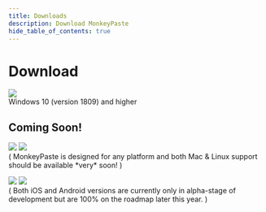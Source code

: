 ```yaml
---
title: Downloads
description: Download MonkeyPaste
hide_table_of_contents: true
---
```


# Download

<p class="dl-btn">
<a href="ms-windows-store://pdp/?productid=9MZRBMH3JT75"><img src={require('/img/download_win.png').default}/></a><br/>
<span>Windows 10 (version 1809) and higher</span><br/>
</p>


## Coming Soon!
<p class=" dl-btn coming-soon">
<a><img src={require('/img/download_mac.png').default}/></a>
<a><img src={require('/img/download_linux.png').default}/></a><br/>
<span>( MonkeyPaste is designed for any platform and both Mac & Linux support should be available *very* soon! )</span><br/>
</p>

<p class=" dl-btn coming-soon">
<a><img src={require('/img/download_android.png').default}/></a>
<a><img src={require('/img/download_ios.png').default}/></a><br/>
<span>( Both iOS and Android versions are currently only in alpha-stage of development but are 100% on the roadmap later this year. )</span><br/>
</p>